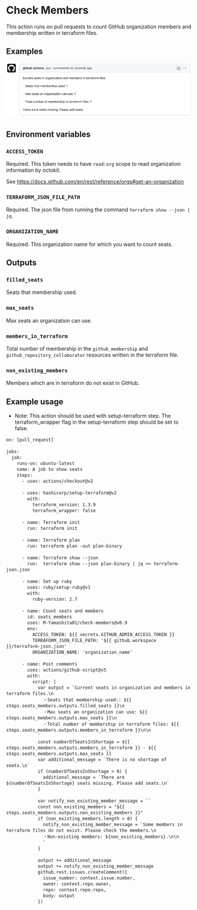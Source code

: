 # Check Members

This action runs on pull requests to count GitHub organization members and membership written in terraform files.

## Examples
![Example comment made by the action](./examples/images/example-github-pr-check.png)

## Environment variables

### `ACCESS_TOKEN`
Required. This token needs to have `read:org` scope to read organization information by octokit.

See https://docs.github.com/en/rest/reference/orgs#get-an-organization

### `TERRAFORM_JSON_FILE_PATH`
Required. The json file from running the command `terraform show --json | jq`.

### `ORGANIZATION_NAME`
Required. This organization name for which you want to count seats.

## Outputs
### `filled_seats`
Seats that membership used.
### `max_seats`
Max seats an organization can use.

### `members_in_terraform`
Total number of membership in the `github_membership` and `github_repository_collaborator` resources written in the terraform file.

### `non_existing_members`
Members which are in terraform do not exist in GitHub.

## Example usage
- Note: This action should be used with setup-terraform step. The terraform_wrapper flag in the setup-terraform step should be set to false.

```
on: [pull_request]

jobs:
  job:
    runs-on: ubuntu-latest
    name: A job to show seats
    steps:
      - uses: actions/checkout@v2

      - uses: hashicorp/setup-terraform@v2
        with:
          terraform_version: 1.3.9
          terraform_wrapper: false

      - name: Terraform init
        run: terraform init

      - name: Terraform plan
        run: terraform plan -out plan-binary

      - name: Terraform show --json
        run:  terraform show --json plan-binary | jq >> terraform-json.json

      - name: Set up ruby
        uses: ruby/setup-ruby@v1
        with:
          ruby-version: 2.7

      - name: Count seats and members
        id: seats_members
        uses: M-Yamashita01/check-members@v0.9
        env:
          ACCESS_TOKEN: ${{ secrets.GITHUB_ADMIN_ACCESS_TOKEN }}
          TERRAFORM_JSON_FILE_PATH: '${{ github.workspace }}/terraform-json.json'
          ORGANIZATION_NAME: 'organization_name'

      - name: Post comments
        uses: actions/github-script@v5
        with:
          script: |
            var output = `Current seats in organization and members in terraform files.\n
              ・Seats that membership used:: ${{ steps.seats_members.outputs.filled_seats }}\n
              ・Max seats an organization can use: ${{ steps.seats_members.outputs.max_seats }}\n
              ・Total number of membership in terraform files: ${{ steps.seats_members.outputs.members_in_terraform }}\n\n
            `
            const numberOfSeatsInShortage = ${{ steps.seats_members.outputs.members_in_terraform }} - ${{ steps.seats_members.outputs.max_seats }}
            var additional_message = `There is no shortage of seats.\n`
            if (numberOfSeatsInShortage > 0) {
              additional_message = `There are ${numberOfSeatsInShortage} seats missing. Please add seats.\n`
            }

            var notify_non_existing_member_message = ``
            const non_existing_members = "${{ steps.seats_members.outputs.non_existing_members }}"
            if (non_existing_members.length > 0) {
              notify_non_existing_member_message = `Some members in terraform files do not exist. Please check the members.\n
              ・Non-existing members: ${non_existing_members}.\n\n
              `
            }

            output += additional_message
            output += notify_non_existing_member_message
            github.rest.issues.createComment({
              issue_number: context.issue.number,
              owner: context.repo.owner,
              repo: context.repo.repo,
              body: output
            })
```
